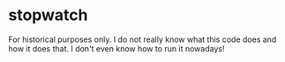 # stopwatch
For historical purposes only. I do not really know what this code does and how it does that. I don't even know how to run it nowadays!
